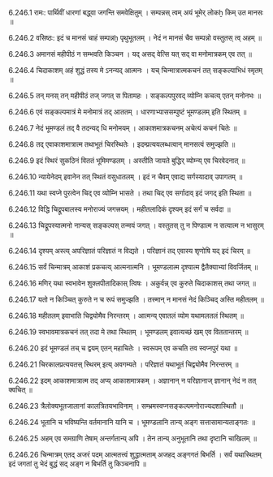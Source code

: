 6.246.1
रामः:
पार्थिवीं धारणां बद्ध्वा जगन्ति समवेक्षितुम् ।
सम्पन्नस् त्वम् अयं भूमेर् लोकẖ किम् उत मानसः ॥


6.246.2
वसिष्ठः:
इदं च मानसं चाहं सम्पन्नḫ पृथुभूतलम् ।
नेदं न मानसं चैव सम्पन्नो वस्तुतस् त्व् अहम् ॥


6.246.3
अमानसं महीपीठं न सम्भवति किञ्चन ।
यद् असद् वेत्सि यत् सद् वा मनोमात्रकम् एव तत् ॥


6.246.4
चिदाकाशम् अहं शुद्धं तस्य मे ऽनन्यद् आत्मनः ।
यच् चिन्मात्रात्मकचनं तत् सङ्कल्पाभिधं स्मृतम् ॥


6.246.5
तन् मनस् तन् महीपीठं तज् जगत् स पितामहः ।
सङ्कल्पपुरवद् व्योम्नि कचत्य् एतन् मनोनभः ॥


6.246.6
एवं सङ्कल्पमात्रं मे मनोमात्रं तद् आततम् ।
धारणाभ्याससम्पुष्टं भूमण्डलम् इति स्थितम् ॥


6.246.7
नेदं भूमण्डलं तद् वै तदन्यद् धि मनोमयम् ।
आकाशमात्रकचनम् अचेत्यं कचनं चितेः ॥


6.246.8
तद् एवाकाशमात्रात्म तथाभूतं चिरस्थितेः ।
इदम्प्रत्ययलब्धत्वान् मानसत्वं समुज्झति ॥


6.246.9
इदं स्थिरं सुकठिनं विततं भूमिमण्डलम् ।
अस्तीति जायते बुद्धिर् व्योम्न्य् एव चिरवेदनात् ॥


6.246.10
न्यायेनेदम् इवानेन तत् स्थितं वसुधातलम् ।
इदं न चैवम् एवाद्य सर्गस्यादाव् उपागतम् ॥


6.246.11
यथा स्वप्ने पुरत्वेन चिद् एव व्योम्नि भासते ।
तथा चिद् एव सर्गादाव् इदं जगद् इति स्थिता ॥


6.246.12
विद्धि चिद्रूपबालस्य मनोराज्यं जगत्त्रयम् ।
महीतलादिकं दृश्यम् इदं सर्गं च सर्वदा ॥


6.246.13
चिद्रूपस्यात्मनो नान्यस् सङ्कल्पस् तन्मयं जगत् ।
वस्तुतस् तु न पिण्डात्म न सत्यात्म न भासुरम् ॥


6.246.14
दृश्यम् अस्त्य् अपरिज्ञातं परिज्ञातं न विद्यते ।
परिज्ञानं तद् एवास्य शृणोषि यद् इदं चिरम् ॥


6.246.15
सर्वं चिन्मात्रम् आकाशं प्रकचत्य् आत्मनात्मनि ।
भूमण्डलात्म दृश्यात्म द्वैतैक्याभ्यां विवर्जितम् ॥


6.246.16
मणिर् यथा स्वभावेन शुक्लपीतादिकास् त्विषः ।
अकुर्वन्न् एव कुरुते चिदाकाशस् तथा जगत् ॥


6.246.17
यतो न किञ्चित् कुरुते न च रूपं समुज्झति ।
तस्मान् न मानसं नेदं किञ्चिद् अस्ति महीतलम् ॥


6.246.18
महीतलम् इवाभाति चिद्व्योमैव निरन्तरम् ।
आत्मन्य् एवातलं व्योम यथामलतलं स्थितम् ॥


6.246.19
स्वभावमात्रकचनं तत् तदा मे तथा स्थितम् ।
भूमण्डलम् इवात्यच्छं खम् एव विततान्तरम् ॥


6.246.20
इदं भूमण्डलं तच् च द्वयम् एतन् महाचितेः ।
स्वरूपम् एव कचति तव स्वप्नपुरं यथा ॥


6.246.21
चिरकालप्रत्ययतस् स्थिरम् इत्य् अवगम्यते ।
परिज्ञातं यथाभूतं चिद्व्योमैव निरन्तरम् ॥


6.246.22
इदम् आकाशमात्रात्म तद् अप्य् आकाशमात्रकम् ।
अज्ञानान् न परिज्ञानाज् ज्ञानान् नेदं न तत् क्वचित् ॥


6.246.23
त्रैलोक्यभूतजालानां कालत्रितयभाविनाम् ।
सम्भ्रमस्वप्नसङ्कल्पमनोराज्यदशास्थितौ ॥


6.246.24
भूतानि च भविष्यन्ति वर्तमानानि यानि च ।
भूमण्डलानि तान्य् अङ्ग सत्तासामान्यताङ्गतः ॥


6.246.25
अहम् एव समग्राणि तेषाम् अन्तर्गतान्य् अपि ।
तेन तान्य् अनुभूतानि तथा दृष्टानि चाखिलम् ॥


6.246.26
चिन्मात्रम् एतद् अजरं पदम् आत्मतत्त्वं शुद्धात्मताम् अजहद् अङ्गगतं बिभर्ति ।
सर्वं यथास्थितम् इदं जगतां तु भेदं बुद्धं सद् अङ्ग न बिभर्ति तु किञ्चनापि ॥

